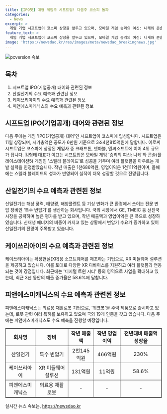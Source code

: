 ```yaml
---
title: [IPO챗] 대형 게임주 시프트업! 다음주 코스피 돌파
categories:
  - News
excerpt: >
  게임 기업 시프트업이 코스피 상장을 앞두고 있으며, 모바일 게임 승리의 여신: 니케와 콘솔 게임 스텔라 블레이드의 흥행으로 인해 성장이 예상되고 있습니다. 또한, 특수 변압기 회사인 산일전기와 확장현실(XR)용 소프트웨어를 제공하는 케이쓰리아이, 의료용 재활로봇을 생산하는 피앤에스미캐닉스 등 3개 기업이 다음 주 수요 예측을 진행할 예정입니다. 이번 주에는 다양한 산업 분야에서의 기업 동향이 주목받을 것으로 예상됩니다.
feature_text: >
  게임 기업 시프트업이 코스피 상장을 앞두고 있으며, 모바일 게임 승리의 여신: 니케와 콘솔 게임 스텔라 블레이드의 흥행으로 인해 성장이 예상되고 있습니다. 또한, 특수 변압기 회사인 산일전기와 확장현실(XR)용 소프트웨어를 제공하는 케이쓰리아이, 의료용 재활로봇을 생산하는 피앤에스미캐닉스 등 3개 기업이 다음 주 수요 예측을 진행할 예정입니다. 이번 주에는 다양한 산업 분야에서의 기업 동향이 주목받을 것으로 예상됩니다.
image: 'https://newsdao.kr/res/images/meta/newsdao_breakingnews.jpg'
---
```


<p><img src="https://newsdao.kr/res/images/meta/newsdao_breakingnews.jpg" alt="pcversion 속보" /></p>

<h2 data-ke-size="size26">목차</h2>

<ol>
<li>시프트업 IPO(기업공개) 대어와 관련된 정보</li>
<li>산일전기의 수요 예측과 관련된 정보</li>
<li>케이쓰리아이의 수요 예측과 관련된 정보</li>
<li>피앤에스미캐닉스의 수요 예측과 관련된 정보</li>
</ol>

<h2 data-ke-size="size26">시프트업 IPO(기업공개) 대어와 관련된 정보</h2>

<p data-ke-size="size16">다음 주에는 게임 'IPO(기업공개) 대어'인 시프트업이 코스피에 입성합니다. 시프트업은 11일 상장되며, 시가총액은 공모가 6만원 기준으로 3조4천815억원에 달합니다. 이로써 시프트업은 코스피에 상장된 게임사 중 크래프톤, 넷마블, 엔씨소프트에 이어 4위 규모가 됩니다. 김형태 대표가 이끄는 시프트업은 모바일 게임 '승리의 여신: 니케'와 콘솔(플레이스테이션5) 게임인 '스텔라 블레이드'로 성공을 거두며 여러 플랫폼을 아우르는 개발 실력을 인정받았습니다. 작년 매출은 1천686억원, 영업이익은 1천111억원이며, 올해에는 스텔라 블레이드의 성과가 반영되어 실적이 더욱 성장할 것으로 전망됩니다.</p>

<h2 data-ke-size="size26">산일전기의 수요 예측과 관련된 정보</h2>

<p data-ke-size="size16">산일전기는 해상 풍력, 태양광, 해양플랜트 등 기상 변화가 큰 환경에서 쓰이는 전문 변압 장비인 '특수 변압기'를 생산하는 회사입니다. 국외 시장에서 GE, TMEIC 등 선진국 시장을 공략하며 높은 평가를 받고 있으며, 작년 매출액과 영업이익은 큰 폭으로 성장하였습니다. 신재생 에너지의 비중이 커지고 있는 상황에서 변압기 수요가 증가하고 있어 산일전기의 전망이 주목받고 있습니다.</p>

<h2 data-ke-size="size26">케이쓰리아이의 수요 예측과 관련된 정보</h2>

<p data-ke-size="size16">케이쓰리아이는 확장현실(XR)용 소프트웨어를 제조하는 기업으로, XR 미들웨어 설루션을 제공하고 있습니다. 이를 토대로 다양한 XR 디바이스를 지원하고 여러 플랫폼과 연동되는 것이 강점입니다. 최근에는 '디지털 트윈 시티' 등의 영역으로 사업을 확대하고 있는데, 최근 3년 동안의 매출 증가율은 58.6%에 달합니다.</p>

<h2 data-ke-size="size26">피앤에스미캐닉스의 수요 예측과 관련된 정보</h2>

<p data-ke-size="size16">피앤에스미캐닉스는 의료용 재활로봇 기업으로, '워크봇'을 주력 제품으로 출시하고 있는데, 로봇 관련 여러 특허를 보유하고 있으며 국외 19개 인증을 갖고 있습니다. 다음 주에는 피앤에스미캐닉스도 수요 예측을 진행할 예정입니다.</p>

<table style="width: 100%;" border="1">
<tbody>
<tr>
<td style="text-align: center; height: 17px;"><b>회사명</b></td>
<td style="text-align: center; height: 17px;"><b>장비</b></td>
<td style="text-align: center; height: 17px;"><b>작년 매출액</b></td>
<td style="text-align: center; height: 17px;"><b>작년 영업이익</b></td>
<td style="text-align: center; height: 17px;"><b>전년대비 매출액 성장율</b></td>
</tr>
<tr>
<td style="text-align: center; height: 17px;">산일전기</td>
<td style="text-align: center; height: 17px;">특수 변압기</td>
<td style="text-align: center; height: 17px;">2천145억원</td>
<td style="text-align: center; height: 17px;">466억원</td>
<td style="text-align: center; height: 17px;">230%</td>
</tr>
<tr>
<td style="text-align: center; height: 17px;">케이쓰리아이</td>
<td style="text-align: center; height: 17px;">XR 미들웨어 설루션</td>
<td style="text-align: center; height: 17px;">131억원</td>
<td style="text-align: center; height: 17px;">11억원</td>
<td style="text-align: center; height: 17px;">58.6%</td>
</tr>
<tr>
<td style="text-align: center; height: 17px;">피앤에스미캐닉스</td>
<td style="text-align: center; height: 17px;">의료용 재활로봇</td>
<td style="text-align: center; height: 17px;">-</td>
<td style="text-align: center; height: 17px;">-</td>
<td style="text-align: center; height: 17px;">-</td>
</tr>
</tbody>
</table>
실시간 뉴스 속보는, <a href="https://newsdao.kr" rel="dofollow">https://newsdao.kr</a>


